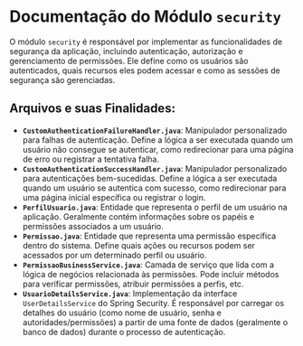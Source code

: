 # Documentação do Módulo `security`

O módulo `security` é responsável por implementar as funcionalidades de segurança da aplicação, incluindo autenticação, autorização e gerenciamento de permissões. Ele define como os usuários são autenticados, quais recursos eles podem acessar e como as sessões de segurança são gerenciadas.

## Arquivos e suas Finalidades:

*   **`CustomAuthenticationFailureHandler.java`**: Manipulador personalizado para falhas de autenticação. Define a lógica a ser executada quando um usuário não consegue se autenticar, como redirecionar para uma página de erro ou registrar a tentativa falha.
*   **`CustomAuthenticationSuccessHandler.java`**: Manipulador personalizado para autenticações bem-sucedidas. Define a lógica a ser executada quando um usuário se autentica com sucesso, como redirecionar para uma página inicial específica ou registrar o login.
*   **`PerfilUsuario.java`**: Entidade que representa o perfil de um usuário na aplicação. Geralmente contém informações sobre os papéis e permissões associados a um usuário.
*   **`Permissao.java`**: Entidade que representa uma permissão específica dentro do sistema. Define quais ações ou recursos podem ser acessados por um determinado perfil ou usuário.
*   **`PermissaoBusinessService.java`**: Camada de serviço que lida com a lógica de negócios relacionada às permissões. Pode incluir métodos para verificar permissões, atribuir permissões a perfis, etc.
*   **`UsuarioDetailsService.java`**: Implementação da interface `UserDetailsService` do Spring Security. É responsável por carregar os detalhes do usuário (como nome de usuário, senha e autoridades/permissões) a partir de uma fonte de dados (geralmente o banco de dados) durante o processo de autenticação.